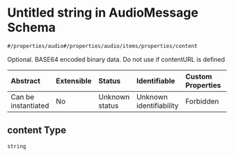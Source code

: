 # Untitled string in AudioMessage Schema

```txt
#/properties/audio#/properties/audio/items/properties/content
```

Optional. BASE64 encoded binary data. Do not use if contentURL is defined

| Abstract            | Extensible | Status         | Identifiable            | Custom Properties | Additional Properties | Access Restrictions | Defined In                                                                                         |
| :------------------ | :--------- | :------------- | :---------------------- | :---------------- | :-------------------- | :------------------ | :------------------------------------------------------------------------------------------------- |
| Can be instantiated | No         | Unknown status | Unknown identifiability | Forbidden         | Allowed               | none                | [audio-message.json*](../../schema/extended-information/audio-message.json "open original schema") |

## content Type

`string`
